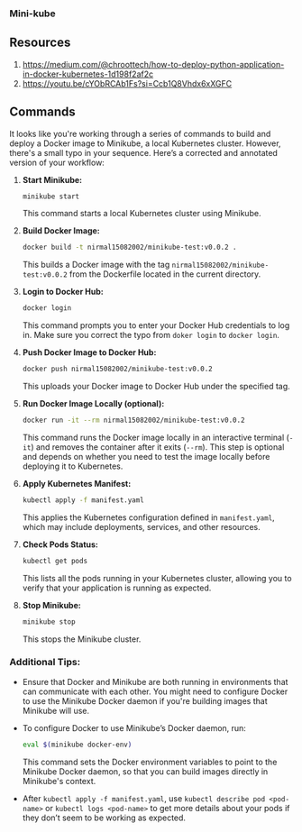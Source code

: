 ### Mini-kube

## Resources
1) https://medium.com/@chroottech/how-to-deploy-python-application-in-docker-kubernetes-1d198f2af2c
2) https://youtu.be/cYObRCAb1Fs?si=Ccb1Q8Vhdx6xXGFC

## Commands 
It looks like you're working through a series of commands to build and deploy a Docker image to Minikube, a local Kubernetes cluster. However, there's a small typo in your sequence. Here’s a corrected and annotated version of your workflow:

1. **Start Minikube:**
   ```bash
   minikube start
   ```
   This command starts a local Kubernetes cluster using Minikube.

2. **Build Docker Image:**
   ```bash
   docker build -t nirmal15082002/minikube-test:v0.0.2 .
   ```
   This builds a Docker image with the tag `nirmal15082002/minikube-test:v0.0.2` from the Dockerfile located in the current directory.

3. **Login to Docker Hub:**
   ```bash
   docker login
   ```
   This command prompts you to enter your Docker Hub credentials to log in. Make sure you correct the typo from `doker login` to `docker login`.

4. **Push Docker Image to Docker Hub:**
   ```bash
   docker push nirmal15082002/minikube-test:v0.0.2
   ```
   This uploads your Docker image to Docker Hub under the specified tag.

5. **Run Docker Image Locally (optional):**
   ```bash
   docker run -it --rm nirmal15082002/minikube-test:v0.0.2
   ```
   This command runs the Docker image locally in an interactive terminal (`-it`) and removes the container after it exits (`--rm`). This step is optional and depends on whether you need to test the image locally before deploying it to Kubernetes.

6. **Apply Kubernetes Manifest:**
   ```bash
   kubectl apply -f manifest.yaml
   ```
   This applies the Kubernetes configuration defined in `manifest.yaml`, which may include deployments, services, and other resources.

7. **Check Pods Status:**
   ```bash
   kubectl get pods
   ```
   This lists all the pods running in your Kubernetes cluster, allowing you to verify that your application is running as expected.

8. **Stop Minikube:**
   ```bash
   minikube stop
   ```
   This stops the Minikube cluster.

### Additional Tips:
- Ensure that Docker and Minikube are both running in environments that can communicate with each other. You might need to configure Docker to use the Minikube Docker daemon if you're building images that Minikube will use.
- To configure Docker to use Minikube’s Docker daemon, run:
  ```bash
  eval $(minikube docker-env)
  ```
  This command sets the Docker environment variables to point to the Minikube Docker daemon, so that you can build images directly in Minikube's context.

- After `kubectl apply -f manifest.yaml`, use `kubectl describe pod <pod-name>` or `kubectl logs <pod-name>` to get more details about your pods if they don’t seem to be working as expected.


